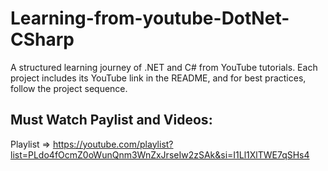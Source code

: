 # Learning-from-youtube-DotNet-CSharp
A structured learning journey of .NET and C# from YouTube tutorials. Each project includes its YouTube link in the README, and for best practices, follow the project sequence.


## Must Watch Paylist and Videos:
Playlist => https://youtube.com/playlist?list=PLdo4fOcmZ0oWunQnm3WnZxJrseIw2zSAk&si=I1Ll1XlTWE7qSHs4